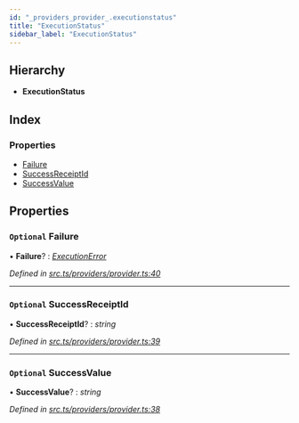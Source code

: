 ```yaml
---
id: "_providers_provider_.executionstatus"
title: "ExecutionStatus"
sidebar_label: "ExecutionStatus"
---
```


## Hierarchy

* **ExecutionStatus**

## Index

### Properties

* [Failure](_providers_provider_.executionstatus.md#optional-failure)
* [SuccessReceiptId](_providers_provider_.executionstatus.md#optional-successreceiptid)
* [SuccessValue](_providers_provider_.executionstatus.md#optional-successvalue)

## Properties

### `Optional` Failure

• **Failure**? : *[ExecutionError](_providers_provider_.executionerror.md)*

*Defined in [src.ts/providers/provider.ts:40](https://github.com/nearprotocol/nearlib/blob/36a8ddc/src.ts/providers/provider.ts#L40)*

___

### `Optional` SuccessReceiptId

• **SuccessReceiptId**? : *string*

*Defined in [src.ts/providers/provider.ts:39](https://github.com/nearprotocol/nearlib/blob/36a8ddc/src.ts/providers/provider.ts#L39)*

___

### `Optional` SuccessValue

• **SuccessValue**? : *string*

*Defined in [src.ts/providers/provider.ts:38](https://github.com/nearprotocol/nearlib/blob/36a8ddc/src.ts/providers/provider.ts#L38)*
